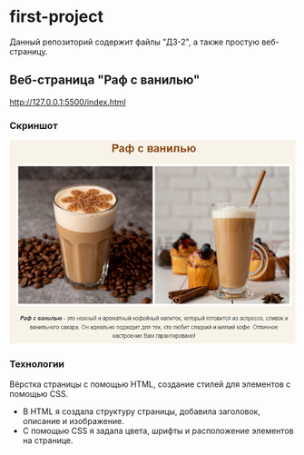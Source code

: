 # first-project

Данный репозиторий содержит файлы "ДЗ-2", а также простую веб-страницу.

## Веб-страница "Раф с ванилью"
http://127.0.0.1:5500/index.html

### Скриншот
<img src="RAF.png" alt="Веб-страница раф с ванилью">

### Технологии
Вёрстка страницы с помощью HTML, создание стилей для элементов с помощью CSS.
* В HTML я создала структуру страницы, добавила заголовок, описание и изображение.
* С помощью CSS я задала цвета, шрифты и расположение элементов на странице.
  
